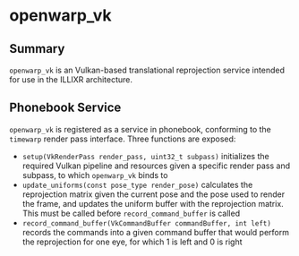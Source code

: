 # openwarp_vk

## Summary

`openwarp_vk` is an Vulkan-based translational reprojection service intended for use in the ILLIXR architecture. 

## Phonebook Service

`openwarp_vk` is registered as a service in phonebook, conforming to the `timewarp` render pass interface. Three functions are exposed:

* `setup(VkRenderPass render_pass, uint32_t subpass)` initializes the required Vulkan pipeline and resources given a specific render pass and subpass, to which `openwarp_vk` binds to
* `update_uniforms(const pose_type render_pose)` calculates the reprojection matrix given the current pose and the pose used to render the frame, and updates the uniform buffer with the reprojection matrix. This must be called before `record_command_buffer` is called
* `record_command_buffer(VkCommandBuffer commandBuffer, int left)` records the commands into a given command buffer that would perform the reprojection for one eye, for which 1 is left and 0 is right